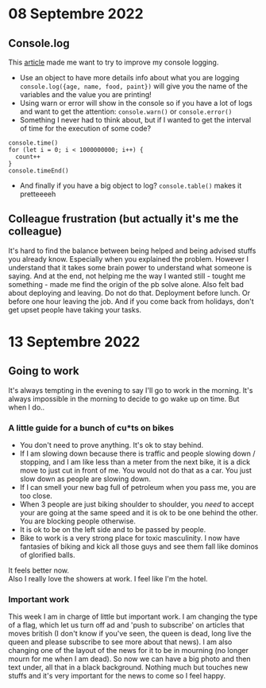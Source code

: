 # 08 Septembre 2022

## Console.log

This [article](https://javascript.plainenglish.io/its-2022-please-don-t-just-use-console-log-anymore-217638337c7d) made me want to try to improve my console logging. 
- Use an object to have more details info about what you are logging `console.log({age, name, food, paint})` will give you the name of the variables and the value you are printing!
- Using warn or error will show in the console so if you have a lot of logs and want to get the attention: `console.warn()` or `console.error()` 
- Something I never had to think about, but if I wanted to get the interval of time for the execution of some code? 
```
console.time()
for (let i = 0; i < 1000000000; i++) {
  count++
}
console.timeEnd()
```

- And finally if you have a big object to log? `console.table()` makes it pretteeeeh

## Colleague frustration (but actually it's me the colleague)

It's hard to find the balance between being helped and being advised stuffs you already know. Especially when you explained the problem. However I understand that it takes some brain power to understand what someone is saying. And at the end, not helping me the way I wanted still - tought me something - made me find the origin of the pb solve alone. 
Also felt bad about deploying and leaving. Do not do that. Deployment before lunch. Or before one hour leaving the job.
And if you come back from holidays, don't get upset people have taking your tasks. 

# 13 Septembre 2022

## Going to work

It's always tempting in the evening to say I'll go to work in the morning. It's always impossible in the morning to decide to go wake up on time. But when I do..  

### A little guide for a bunch of cu*ts on bikes

- You don't need to prove anything. It's ok to stay behind.  
- If I am slowing down because there is traffic and people slowing down / stopping, and I am like less than a meter from the next bike, it is a dick move to just cut in front of me. You would not do that as a car. You just slow down as people are slowing down. 
- If I can smell your new bag full of petroleum when you pass me, you are too close. 
- When 3 people are just biking shoulder to shoulder, you *need* to accept your are going at the same speed and it is ok to be one behind the other. You are blocking people otherwise. 
- It is ok to be on the left side and to be passed by people. 
- Bike to work is a very strong place for toxic masculinity. I now have fantasies of biking and kick all those guys and see them fall like dominos of glorified balls. 

It feels better now.  
Also I really love the showers at work. I feel like I'm the hotel. 

### Important work 

This week I am in charge of little but important work. 
I am changing the type of a flag, which let us turn off ad and 'push to subscribe' on articles that moves british (I don't know if you've seen, the queen is dead, long live the queen and please subscribe to see more about that news). 
I am also changing one of the layout of the news for it to be in mourning (no longer mourn for me when I am dead). So now we can have a big photo and then text under, all that in a black background. 
Nothing much but touches new stuffs and it's very important for the news to come so I feel happy. 
